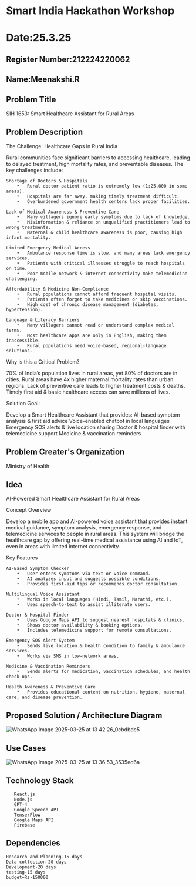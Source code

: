 # Smart India Hackathon Workshop
# Date:25.3.25
## Register Number:212224220062
## Name:Meenakshi.R
## Problem Title
SIH 1653: Smart Healthcare Assistant for Rural Areas
## Problem Description

The Challenge: Healthcare Gaps in Rural India

Rural communities face significant barriers to accessing healthcare, leading to delayed treatment, high mortality rates, and preventable diseases. The key challenges include:
```
Shortage of Doctors & Hospitals
	•	Rural doctor-patient ratio is extremely low (1:25,000 in some areas).
	•	Hospitals are far away, making timely treatment difficult.
	•	Overburdened government health centers lack proper facilities.
```
```
Lack of Medical Awareness & Preventive Care
	•	Many villagers ignore early symptoms due to lack of knowledge.
	•	Misinformation & reliance on unqualified practitioners lead to wrong treatments.
	•	Maternal & child healthcare awareness is poor, causing high infant mortality.
```
```
Limited Emergency Medical Access
	•	Ambulance response time is slow, and many areas lack emergency services.
	•	Patients with critical illnesses struggle to reach hospitals on time.
	•	Poor mobile network & internet connectivity make telemedicine challenging.
```
```
Affordability & Medicine Non-Compliance
	•	Rural populations cannot afford frequent hospital visits.
	•	Patients often forget to take medicines or skip vaccinations.
	•	High cost of chronic disease management (diabetes, hypertension).
```
```
Language & Literacy Barriers
	•	Many villagers cannot read or understand complex medical terms.
	•	Most healthcare apps are only in English, making them inaccessible.
	•	Rural populations need voice-based, regional-language solutions.
```
Why is this a Critical Problem?

70% of India’s population lives in rural areas, yet 80% of doctors are in cities.
Rural areas have 4x higher maternal mortality rates than urban regions.
Lack of preventive care leads to higher treatment costs & deaths.
Timely first aid & basic healthcare access can save millions of lives.

Solution Goal:

Develop a Smart Healthcare Assistant that provides:
   AI-based symptom analysis & first aid advice
   Voice-enabled chatbot in local languages
   Emergency SOS alerts & live location sharing
   Doctor & hospital finder with telemedicine support
    Medicine & vaccination reminders

## Problem Creater's Organization
Ministry of Health

## Idea

AI-Powered Smart Healthcare Assistant for Rural Areas

Concept Overview

Develop a mobile app and AI-powered voice assistant that provides instant medical guidance, symptom analysis, emergency response, and telemedicine services to people in rural areas. This system will bridge the healthcare gap by offering real-time medical assistance using AI and IoT, even in areas with limited internet connectivity.

Key Features
```
AI-Based Symptom Checker
	•	User enters symptoms via text or voice command.
	•	AI analyzes input and suggests possible conditions.
	•	Provides first-aid tips or recommends doctor consultation.
```
```
Multilingual Voice Assistant
	•	Works in local languages (Hindi, Tamil, Marathi, etc.).
	•	Uses speech-to-text to assist illiterate users.
```
```
Doctor & Hospital Finder
	•	Uses Google Maps API to suggest nearest hospitals & clinics.
	•	Shows doctor availability & booking options.
	•	Includes telemedicine support for remote consultations.
```
```
Emergency SOS Alert System
	•	Sends live location & health condition to family & ambulance services.
	•	Works via SMS in low-network areas.
```
```
Medicine & Vaccination Reminders
	•	Sends alerts for medication, vaccination schedules, and health check-ups.
```
```
Health Awareness & Preventive Care
	•	Provides educational content on nutrition, hygiene, maternal care, and disease prevention.
```
## Proposed Solution / Architecture Diagram

![WhatsApp Image 2025-03-25 at 13 42 26_0cbdbde5](https://github.com/user-attachments/assets/bf03ba8f-39c9-43eb-a452-78b1b76035c0)

## Use Cases

![WhatsApp Image 2025-03-25 at 13 36 53_3535ed6a](https://github.com/user-attachments/assets/a4ddcc1f-965d-4d5e-85c6-05e60d217c5c)

## Technology Stack
```
   React.js
   Node.js
   GPT-4
   Google Speech API
   TenserFlow
   Google Maps API
   Firebase
```

## Dependencies
```
Research and Planning-15 days
Data collection-20 days
Development-20 days
testing-15 days
budget=Rs-150000
```
